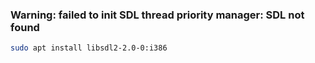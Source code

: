 
### Warning: failed to init SDL thread priority manager: SDL not found

```sh
sudo apt install libsdl2-2.0-0:i386
```


